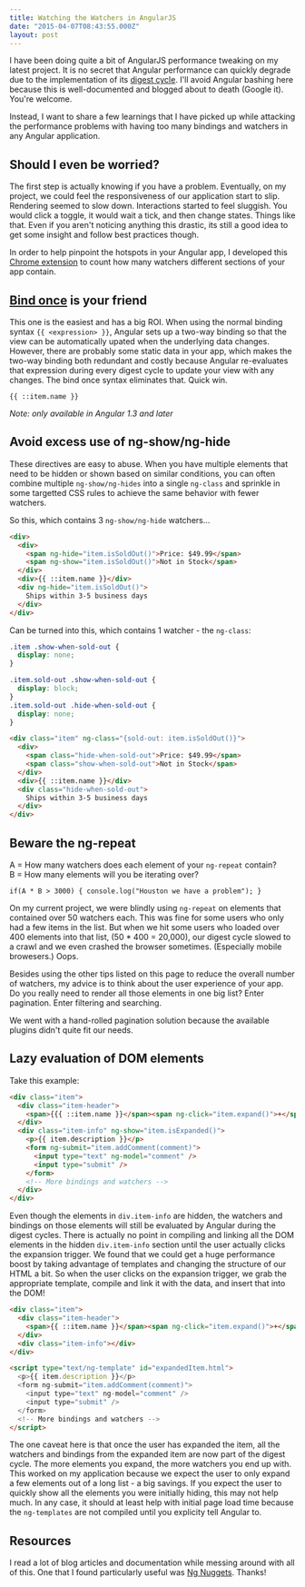 ```yaml
---
title: Watching the Watchers in AngularJS
date: "2015-04-07T08:43:55.000Z"
layout: post
---
```


I have been doing quite a bit of AngularJS performance tweaking on my latest project. It is no secret that Angular performance can quickly degrade due to the implementation of its [digest cycle](https://docs.angularjs.org/guide/scope). I'll avoid Angular bashing here because this is well-documented and blogged about to death (Google it). You're welcome.

Instead, I want to share a few learnings that I have picked up while attacking the performance problems with having too many bindings and watchers in any Angular application.

<!-- more -->

## Should I even be worried?

The first step is actually knowing if you have a problem. Eventually, on my project, we could feel the responsiveness of our application start to slip. Rendering seemed to slow down. Interactions started to feel sluggish. You would click a toggle, it would wait a tick, and then change states. Things like that. Even if you aren't noticing anything this drastic, its still a good idea to get some insight and follow best practices though.

In order to help pinpoint the hotspots in your Angular app, I developed this [Chrome extension](https://chrome.google.com/webstore/detail/angularjs-inspect-watcher/gdfcinoagafkodbnkjemaajfahnmfkhg) to count how many watchers different sections of your app contain.

## [Bind once](https://docs.angularjs.org/guide/expression#one-time-binding) is your friend

This one is the easiest and has a big ROI. When using the normal binding syntax `{{ <expression> }}`, Angular sets up a two-way binding so that the view can be automatically upated when the underlying data changes. However, there are probably some static data in your app, which makes the two-way binding both redundant and costly because Angular re-evaluates that expression during every digest cycle to update your view with any changes. The bind once syntax eliminates that. Quick win.

```
{{ ::item.name }}
```

_Note: only available in Angular 1.3 and later_

## Avoid excess use of ng-show/ng-hide

These directives are easy to abuse. When you have multiple elements that need to be hidden or shown based on similar conditions, you can often combine multiple `ng-show/ng-hides` into a single `ng-class` and sprinkle in some targetted CSS rules to achieve the same behavior with fewer watchers.

So this, which contains 3 `ng-show/ng-hide` watchers...

```html
<div>
  <div>
    <span ng-hide="item.isSoldOut()">Price: $49.99</span>
    <span ng-show="item.isSoldOut()">Not in Stock</span>
  </div>
  <div>{{ ::item.name }}</div>
  <div ng-hide="item.isSoldOut()">
    Ships within 3-5 business days
  </div>
</div>
```

Can be turned into this, which contains 1 watcher - the `ng-class`:

```css item.css
.item .show-when-sold-out {
  display: none;
}

.item.sold-out .show-when-sold-out {
  display: block;
}
.item.sold-out .hide-when-sold-out {
  display: none;
}
```

```html
<div class="item" ng-class="{sold-out: item.isSoldOut()}">
  <div>
    <span class="hide-when-sold-out">Price: $49.99</span>
    <span class="show-when-sold-out">Not in Stock</span>
  </div>
  <div>{{ ::item.name }}</div>
  <div class="hide-when-sold-out">
    Ships within 3-5 business days
  </div>
</div>
```

## Beware the ng-repeat

A = How many watchers does each element of your `ng-repeat` contain?<br/>
B = How many elements will you be iterating over?

`if(A * B > 3000) { console.log("Houston we have a problem"); }`

On my current project, we were blindly using `ng-repeat` on elements that contained over 50 watchers each. This was fine for some users who only had a few items in the list. But when we hit some users who loaded over 400 elements into that list, (50 \* 400 = 20,000), our digest cycle slowed to a crawl and we even crashed the browser sometimes. (Especially mobile browesers.) Oops.

Besides using the other tips listed on this page to reduce the overall number of watchers, my advice is to think about the user experience of your app. Do you really need to render all those elements in one big list? Enter pagination. Enter filtering and searching.

We went with a hand-rolled pagination solution because the available plugins didn't quite fit our needs.

## Lazy evaluation of DOM elements

Take this example:

```html
<div class="item">
  <div class="item-header">
    <span>{{{ ::item.name }}</span><span ng-click="item.expand()">+</span>
  </div>
  <div class="item-info" ng-show="item.isExpanded()">
    <p>{{ item.description }}</p>
    <form ng-submit="item.addComment(comment)">
      <input type="text" ng-model="comment" />
      <input type="submit" />
    </form>
    <!-- More bindings and watchers -->
  </div>
</div>
```

Even though the elements in `div.item-info` are hidden, the watchers and bindings on those elements will still be evaluated by Angular during the digest cycles. There is actually no point in compiling and linking all the DOM elements in the hidden `div.item-info` section until the user actually clicks the expansion trigger. We found that we could get a huge performance boost by taking advantage of templates and changing the structure of our HTML a bit. So when the user clicks on the expansion trigger, we grab the appropriate template, compile and link it with the data, and insert that into the DOM!

```html
<div class="item">
  <div class="item-header">
    <span>{{ ::item.name }}</span><span ng-click="item.expand()">+</span>
  </div>
  <div class="item-info"></div>
</div>

<script type="text/ng-template" id="expandedItem.html">
  <p>{{ item.description }}</p>
  <form ng-submit="item.addComment(comment)">
    <input type="text" ng-model="comment" />
    <input type="submit" />
  </form>
  <!-- More bindings and watchers -->
</script>
```

The one caveat here is that once the user has expanded the item, all the watchers and bindings from the expanded item are now part of the digest cycle. The more elements you expand, the more watchers you end up with. This worked on my application because we expect the user to only expand a few elements out of a long list - a big savings. If you expect the user to quickly show all the elements you were initially hiding, this may not help much. In any case, it should at least help with initial page load time because the `ng-templates` are not compiled until you explicity tell Angular to.

## Resources

I read a lot of blog articles and documentation while messing around with all of this. One that I found particularly useful was [Ng Nuggets](http://ng.malsup.com/). Thanks!
